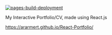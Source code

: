 [![pages-build-deployment](https://github.com/ararmert/React-Portfolio/actions/workflows/pages/pages-build-deployment/badge.svg)](https://github.com/ararmert/React-Portfolio/actions/workflows/pages/pages-build-deployment)

My Interactive Portfolio/CV, made using React.js

https://ararmert.github.io/React-Portfolio/
